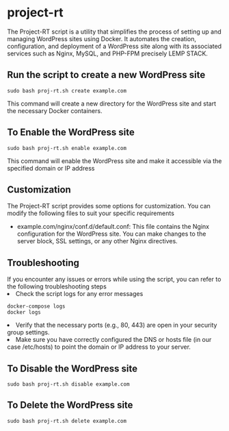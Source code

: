 # project-rt

<p>The Project-RT script is a utility that simplifies the process of setting up and managing WordPress sites using Docker. It automates the creation, configuration, and deployment of a WordPress site along with its associated services such as Nginx, MySQL, and PHP-FPM precisely LEMP STACK.</p>

<h2> Run the script to create a new WordPress site </h2>

``` 
sudo bash proj-rt.sh create example.com
```
<p>This command will create a new directory for the WordPress site and start the necessary Docker containers.</p>

<h2>To Enable the WordPress site </h2>

```
sudo bash proj-rt.sh enable example.com
```

<p>This command will enable the WordPress site and make it accessible via the specified domain or IP address</p>

<h2>Customization</h2>
<p>The Project-RT script provides some options for customization. You can modify the following files to suit your specific requirements<p>

<ul><li>example.com/nginx/conf.d/default.conf: This file contains the Nginx configuration for the WordPress site. You can make changes to the server block, SSL settings, or any other Nginx directives.</ul>

<h2>Troubleshooting</h2>
If you encounter any issues or errors while using the script, you can refer to the following troubleshooting steps
<li>Check the script logs for any error messages

```
docker-compose logs
docker logs
```
<li>Verify that the necessary ports (e.g., 80, 443) are open in your security group settings.
<li>Make sure you have correctly configured the DNS or hosts file (in our case /etc/hosts) to point the domain or IP address to your server.
<h2>To Disable the WordPress site </h2>

```
sudo bash proj-rt.sh disable example.com
```

<h2>To Delete the WordPress site </h2>

```
sudo bash proj-rt.sh delete example.com
```
